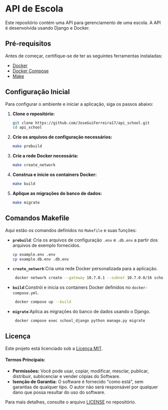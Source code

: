 # API de Escola

Este repositório contém uma API para gerenciamento de uma escola. A API é desenvolvida usando Django e Docker. 

## Pré-requisitos

Antes de começar, certifique-se de ter as seguintes ferramentas instaladas:
- [Docker](https://docs.docker.com/get-docker/)
- [Docker Compose](https://docs.docker.com/compose/install/)
- [Make](https://www.gnu.org/software/make/)

## Configuração Inicial

Para configurar o ambiente e iniciar a aplicação, siga os passos abaixo:

1. **Clone o repositório:**
   ```bash
   git clone https://github.com/JoseGuiFerreira17/api_school.git
   cd api_school

2. **Crie os arquivos de configuração necessários:**
   ```bash
   make prebuild

3. **Crie a rede Docker necessária:**

   ```bash
   make create_network

4. **Construa e inicie os containers Docker:**

   ```bash
   make build

5. **Aplique as migrações do banco de dados:**

   ```bash
   make migrate

## Comandos Makefile

Aqui estão os comandos definidos no `Makefile` e suas funções:

- **`prebuild`**: Cria os arquivos de configuração `.env` e `.db.env` a partir dos arquivos de exemplo fornecidos.

  ```bash
  cp example.env .env
  cp example.db.env .db.env

- **`create_network`**:Cria uma rede Docker personalizada para a aplicação.

  ```bash
   docker network create --gateway 10.7.0.1 --subnet 10.7.0.0/16 schoolnetwork

- **`build`**:Constrói e inicia os containers Docker definidos no `docker-compose.yml`.
  ```bash
   docker compose up --build

- **`migrate`**:Aplica as migrações do banco de dados usando o Django.
  ```bash
   docker compose exec school_django python manage.py migrate

## Licença

Este projeto está licenciado sob a [Licença MIT](LICENSE).

#### Termos Principais:

- **Permissões:** Você pode usar, copiar, modificar, mesclar, publicar, distribuir, sublicenciar e vender cópias do Software.
- **Isenção de Garantia:** O software é fornecido "como está", sem garantias de qualquer tipo. O autor não será responsável por qualquer dano que possa resultar do uso do software.

Para mais detalhes, consulte o arquivo [LICENSE](LICENSE) no repositório.